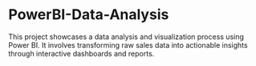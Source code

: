 # PowerBI-Data-Analysis
This project showcases a data analysis and visualization process using Power BI. It involves transforming raw sales data into actionable insights through interactive dashboards and reports.
